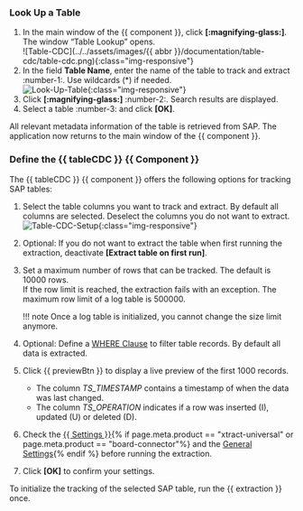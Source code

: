 
### Look Up a Table

1. In the main window of the {{ component }}, click **[:magnifying-glass:]**. The window “Table Lookup” opens.<br>
![Table-CDC](../../assets/images/{{ abbr }}/documentation/table-cdc/table-cdc.png){:class="img-responsive"}
2. In the field **Table Name**, enter the name of the table to track and extract :number-1:. Use wildcards (*) if needed.<br>
![Look-Up-Table](../../assets/images/documentation/components/table/table_look-up.png){:class="img-responsive"}
3. Click **[:magnifying-glass:]** :number-2:. Search results are displayed.
4. Select a table :number-3: and click **[OK]**. <br>

All relevant metadata information of the table is retrieved from SAP.
The application now returns to the main window of the {{ component }}.


### Define the {{ tableCDC }} {{ Component }}

The {{ tableCDC }} {{ component }} offers the following options for tracking SAP tables:

1. Select the table columns you want to track and extract. By default all columns are selected. 
Deselect the columns you do not want to extract.<br> 
![Table-CDC-Setup](../../assets/images/documentation/components/table-cdc/table-cdc-kna1.png){:class="img-responsive"}
2. Optional: If you do not want to extract the table when first running the extraction, deactivate **[Extract table on first run]**.
3. Set a maximum number of rows that can be tracked. The default is 10000 rows.<br>
If the row limit is reached, the extraction fails with an exception. The maximum row limit of a log table is 500000.

	!!! note
		Once a log table is initialized, you cannot change the size limit anymore.
		
4. Optional: Define a [WHERE Clause](where-clause.md) to filter table records. By default all data is extracted.
5. Click {{ previewBtn }} to display a live preview of the first 1000 records.<br>
	- The column *TS_TIMESTAMP* contains a timestamp of when the data was last changed. 
	- The column *TS_OPERATION* indicates if a row was inserted (I), updated (U) or deleted (D).<br>
6. Check the [{{ Settings }}](settings.md){% if page.meta.product == "xtract-universal" or page.meta.product == "board-connector"%} and the [General Settings](general-settings.md){% endif %} before running the extraction.
7. Click **[OK]** to confirm your settings.

To initialize the tracking of the selected SAP table, run the {{ extraction }} once. 
